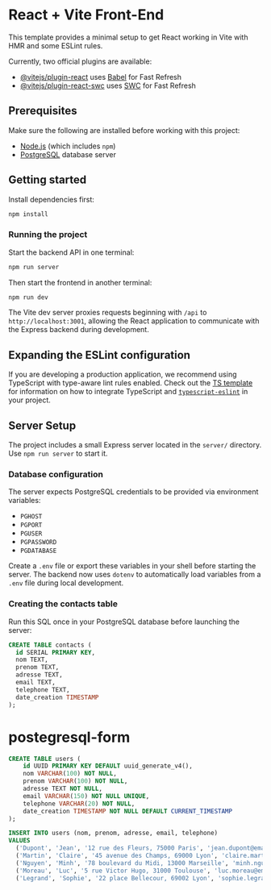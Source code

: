 # React + Vite Front-End

This template provides a minimal setup to get React working in Vite with HMR and some ESLint rules.

Currently, two official plugins are available:

- [@vitejs/plugin-react](https://github.com/vitejs/vite-plugin-react/blob/main/packages/plugin-react) uses [Babel](https://babeljs.io/) for Fast Refresh
- [@vitejs/plugin-react-swc](https://github.com/vitejs/vite-plugin-react/blob/main/packages/plugin-react-swc) uses [SWC](https://swc.rs/) for Fast Refresh

## Prerequisites

Make sure the following are installed before working with this project:

- [Node.js](https://nodejs.org/) (which includes `npm`)
- [PostgreSQL](https://www.postgresql.org/) database server

## Getting started

Install dependencies first:

```bash
npm install
```

### Running the project

Start the backend API in one terminal:

```bash
npm run server
```

Then start the frontend in another terminal:

```bash
npm run dev
```

The Vite dev server proxies requests beginning with `/api` to
`http://localhost:3001`, allowing the React application to communicate with
the Express backend during development.

## Expanding the ESLint configuration

If you are developing a production application, we recommend using TypeScript with type-aware lint rules enabled. Check out the [TS template](https://github.com/vitejs/vite/tree/main/packages/create-vite/template-react-ts) for information on how to integrate TypeScript and [`typescript-eslint`](https://typescript-eslint.io) in your project.

## Server Setup

The project includes a small Express server located in the `server/` directory. Use `npm run server` to start it.

### Database configuration

The server expects PostgreSQL credentials to be provided via environment variables:

- `PGHOST`
- `PGPORT`
- `PGUSER`
- `PGPASSWORD`
- `PGDATABASE`

Create a `.env` file or export these variables in your shell before starting the server.
The backend now uses `dotenv` to automatically load variables from a `.env` file during local development.

### Creating the contacts table

Run this SQL once in your PostgreSQL database before launching the server:

```sql
CREATE TABLE contacts (
  id SERIAL PRIMARY KEY,
  nom TEXT,
  prenom TEXT,
  adresse TEXT,
  email TEXT,
  telephone TEXT,
  date_creation TIMESTAMP
);
```


# postegresql-form

```sql
CREATE TABLE users (
    id UUID PRIMARY KEY DEFAULT uuid_generate_v4(),
    nom VARCHAR(100) NOT NULL,
    prenom VARCHAR(100) NOT NULL,
    adresse TEXT NOT NULL,
    email VARCHAR(150) NOT NULL UNIQUE,
    telephone VARCHAR(20) NOT NULL,
    date_creation TIMESTAMP NOT NULL DEFAULT CURRENT_TIMESTAMP
);
```

```sql
INSERT INTO users (nom, prenom, adresse, email, telephone)
VALUES
  ('Dupont', 'Jean', '12 rue des Fleurs, 75000 Paris', 'jean.dupont@email.com', '0102030405'),
  ('Martin', 'Claire', '45 avenue des Champs, 69000 Lyon', 'claire.martin@email.com', '0203040506'),
  ('Nguyen', 'Minh', '78 boulevard du Midi, 13000 Marseille', 'minh.nguyen@email.com', '0304050607'),
  ('Moreau', 'Luc', '5 rue Victor Hugo, 31000 Toulouse', 'luc.moreau@email.com', '0405060708'),
  ('Legrand', 'Sophie', '22 place Bellecour, 69002 Lyon', 'sophie.legrand@email.com', '0506070809');
  
```
